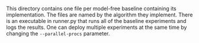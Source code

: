 This directory contains one file per model-free baseline containing its implementation.
The files are named by the algorithm they implement. There is an executable in runner.py that
runs all of the baseline experiments and logs the results. One can deploy multiple experiments
at the same time by changing the `--parallel-procs` parameter.

